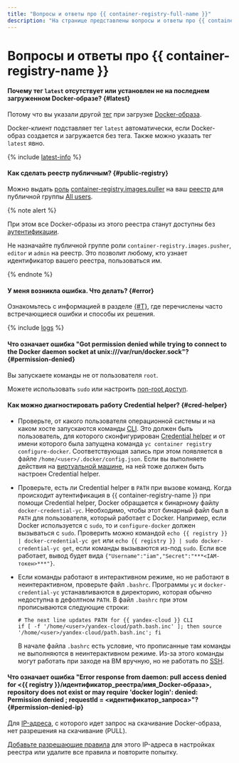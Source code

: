 ```yaml
---
title: "Вопросы и ответы про {{ container-registry-full-name }}"
description: "На странице представлены вопросы и ответы про {{ container-registry-name }}."
---
```


# Вопросы и ответы про {{ container-registry-name }}

#### Почему тег `latest` отсутствует или установлен не на последнем загруженном Docker-образе? {#latest}

Потому что вы указали другой [тег](../concepts/docker-image.md#version) при загрузке [Docker-образа](../concepts/docker-image.md).

Docker-клиент подставляет тег `latest` автоматически, если Docker-образ создается и загружается без тега. Также можно указать тег `latest` явно.

{% include [latest-info](../../_includes/container-registry/info-about-latest.md) %}

#### Как сделать реестр публичным? {#public-registry}

Можно выдать [роль](../../iam/concepts/access-control/roles.md) [container-registry.images.puller](../security/index.md#container-registry-images-puller) на ваш [реестр](../concepts/registry.md) для публичной группы [All users](../../iam/concepts/access-control/public-group.md).

{% note alert %}

При этом все Docker-образы из этого реестра станут доступны без [аутентификации](../operations/authentication.md).

Не назначайте публичной группе роли `container-registry.images.pusher`, `editor` и `admin` на реестр. Это позволит любому, кто узнает идентификатор вашего реестра, пользоваться им.

{% endnote %} 

#### У меня возникла ошибка. Что делать? {#error}

Ознакомьтесь с информацией в разделе [{#T}](../error/index.md), где перечислены часто встречающиеся ошибки и способы их решения.

{% include [logs](../../_qa/logs.md) %}

#### Что означает ошибка "Got permission denied while trying to connect to the Docker daemon socket at unix:///var/run/docker.sock"? {#permission-denied}

Вы запускаете команды не от пользователя `root`.

Можете использовать `sudo` или настроить [non-root доступ](https://docs.docker.com/engine/install/linux-postinstall/#manage-docker-as-a-non-root-user).

#### Как можно диагностировать работу Credential helper? {#cred-helper}

* Проверьте, от какого пользователя операционной системы и на каком хосте запускаются команды [CLI](../../cli/). Это должен быть пользователь, для которого сконфигурирован [Credential helper](../operations/authentication.md#cred-helper) и от имени которого была запущена команда `yc container registry configure-docker`. Соответствующая запись при этом появляется в файле `/home/<user>/.docker/config.json`. Если вы выполняете действия на [виртуальной машине](../../compute/concepts/vm.md), на ней тоже должен быть настроен Credential helper.
* Проверьте, есть ли Credential helper в `PATH` при вызове команд. Когда происходит аутентификация в {{ container-registry-name }} при помощи Credential helper, Docker обращается к бинарному файлу `docker-credential-yc`. Необходимо, чтобы этот бинарный файл был в `PATH` для пользователя, который работает с Docker. Например, если Docker используется с `sudo`, то и `configure-docker` должен вызываться с `sudo`. Проверить можно командой `echo {{ registry }} | docker-credential-yc get` или `echo {{ registry }} | sudo docker-credential-yc get`, если команды вызываются из-под `sudo`. Если все работает, вывод будет вида `{"Username":"iam","Secret":"***<IAM-токен>***"}`.
* Если команды работают в интерактивном режиме, но не работают в неинтерактивном, проверьте файл `.bashrc`. Программы `yc` и `docker-credential-yc` устанавливаются в директорию, которая обычно недоступна в дефолтном `PATH`. В файл `.bashrc` при этом прописываются следующие строки:

  ```text
  # The next line updates PATH for {{ yandex-cloud }} CLI
  if [ -f '/home/<user>/yandex-cloud/path.bash.inc' ]; then source '/home/<user>/yandex-cloud/path.bash.inc'; fi
  ```

  В начале файла `.bashrc` есть условие, что прописанные там команды не выполняются в неинтерактивном режиме. Из-за этого команды могут работать при заходе на ВМ вручную, но не работать по [SSH](../../glossary/ssh-keygen.md).

#### Что означает ошибка "Error response from daemon: pull access denied for <{{ registry }}/идентификатор_реестра/имя_Docker-образа>, repository does not exist or may require 'docker login': denied: Permission denied ; requestId = <идентификатор_запроса>"? {#permission-denied-ip}

Для [IP-адреса](../../vpc/concepts/address.md), с которого идет запрос на скачивание Docker-образа, нет разрешения на скачивание (PULL).

[Добавьте разрешающие правила](../operations/registry/registry-access.md) для этого IP-адреса в настройках реестра или удалите все правила и повторите попытку.